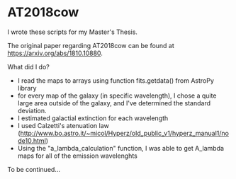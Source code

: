 # AT2018cow
I wrote these scripts for my Master's Thesis. 

The original paper regarding AT2018cow can be found at https://arxiv.org/abs/1810.10880. 

What did I do? 

- I read the maps to arrays using function fits.getdata() from AstroPy library
- for every map of the galaxy (in specific wavelength), I chose a quite large area outside of the galaxy, and I've determined the standard deviation.
- I estimated galactial extinction for each wavelength
- I used Calzetti's atenuation law (http://www.bo.astro.it/~micol/Hyperz/old_public_v1/hyperz_manual1/node10.html)
- Using the "a_lambda_calculation" function, I was able to get A_lambda maps for all of the emission wavelenghts


To be continued...
